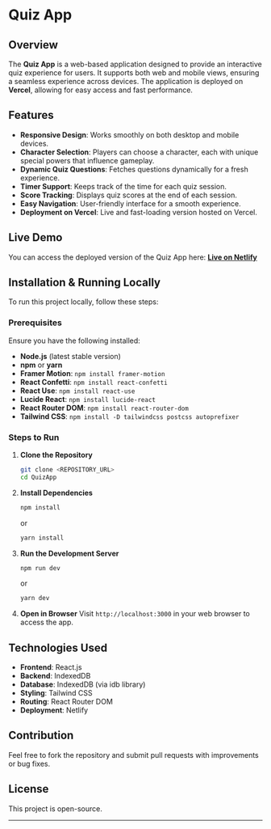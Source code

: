 # Quiz App

## Overview

The **Quiz App** is a web-based application designed to provide an interactive quiz experience for users. It supports both web and mobile views, ensuring a seamless experience across devices. The application is deployed on **Vercel**, allowing for easy access and fast performance.

## Features

- **Responsive Design**: Works smoothly on both desktop and mobile devices.
- **Character Selection**: Players can choose a character, each with unique special powers that influence gameplay.
- **Dynamic Quiz Questions**: Fetches questions dynamically for a fresh experience.
- **Timer Support**: Keeps track of the time for each quiz session.
- **Score Tracking**: Displays quiz scores at the end of each session.
- **Easy Navigation**: User-friendly interface for a smooth experience.
- **Deployment on Vercel**: Live and fast-loading version hosted on Vercel.

## Live Demo

You can access the deployed version of the Quiz App here:
**[Live on Netlify](https://willowy-crumble-9d7b83.netlify.app/)**

## Installation & Running Locally

To run this project locally, follow these steps:

### Prerequisites

Ensure you have the following installed:

- **Node.js** (latest stable version)
- **npm** or **yarn**
- **Framer Motion**: `npm install framer-motion`
- **React Confetti**: `npm install react-confetti`
- **React Use**: `npm install react-use`
- **Lucide React**: `npm install lucide-react`
- **React Router DOM**: `npm install react-router-dom`
- **Tailwind CSS**: `npm install -D tailwindcss postcss autoprefixer `

### Steps to Run

1. **Clone the Repository**
   ```sh
   git clone <REPOSITORY_URL>
   cd QuizApp
   ```
2. **Install Dependencies**
   ```sh
   npm install
   ```
   or
   ```sh
   yarn install
   ```
3. **Run the Development Server**
   ```sh
   npm run dev
   ```
   or
   ```sh
   yarn dev
   ```
4. **Open in Browser**
   Visit `http://localhost:3000` in your web browser to access the app.

## Technologies Used

- **Frontend**: React.js
- **Backend**: IndexedDB
- **Database**: IndexedDB (via idb library)
- **Styling**: Tailwind CSS
- **Routing**: React Router DOM
- **Deployment**: Netlify

## Contribution

Feel free to fork the repository and submit pull requests with improvements or bug fixes.

## License

This project is open-source.

---

